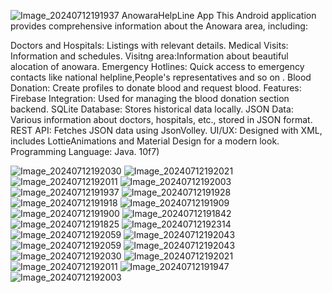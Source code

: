 ![Image_20240712191937](https://github.com/user-attachments/assets/b9e029f7-7f51-41de-a317-8cf63ed64a94)
AnowaraHelpLine App
This Android application provides comprehensive information about the Anowara area, including:

Doctors and Hospitals: Listings with relevant details.
Medical Visits: Information and schedules.
Visitng area:Information about  beautiful alocation of anowara.
Emergency Hotlines: Quick access to emergency contacts like national helpline,People's representatives and so on .
Blood Donation: Create profiles to donate blood and request blood.
Features:
Firebase Integration: Used for managing the blood donation section backend.
SQLite Database: Stores historical data locally.
JSON Data: Various information about doctors, hospitals, etc., stored in JSON format.
REST API: Fetches JSON data using JsonVolley.
UI/UX: Designed with XML, includes LottieAnimations and Material Design for a modern look.
Programming Language: Java.
10f7)

![Image_20240712192030](https://github.com/user-attachments/assets/bed392df-96c8-4bdd-96b0-806970209076)
![Image_20240712192021](https://github.com/user-attachments/assets/bc61bb27-0617-4f73-85ad-8118b08df741)
![Image_20240712192011](https://github.com/user-attachments/assets/de2b1044-e235-463f-ac61-15ff385a75b8)
![Image_20240712192003](https://github.com/user-attachments/assets/910b085f-22e9-429a-846c-32f2e7f4dc2f)
![Image_20240712191937](https://github.com/user-attachments/assets/4d497c20-7070-4be0-a4c6-f46a6df8f0c3)
![Image_20240712191928](https://github.com/user-attachments/assets/75012ed8-3c19-45b9-964e-5b667bca7708)
![Image_20240712191918](https://github.com/user-attachments/assets/00783c29-777a-40d1-9467-a1a9dff4300c)
![Image_20240712191909](https://github.com/user-attachments/assets/a1af2699-654b-4a68-a483-1fe853addfbc)
![Image_20240712191900](https://github.com/user-attachments/assets/a123a21b-0a30-497c-8e2a-ba5ac9af465e)
![Image_20240712191842](https://github.com/user-attachments/assets/22eb788c-51ed-4981-b6a6-646e7437c92c)
![Image_20240712191825](https://github.com/user-attachments/assets/1c0e96d3-8c7d-4e6e-8481-3c53003d1c1c)
![Image_20240712192314](https://github.com/user-attachments/assets/fbfab9b5-48f0-4fa6-baf6-cf601dc37b7c)
![Image_20240712192059](https://github.com/user-attachments/assets/fafde2c7-a796-46a2-a044-3c46d72f9c2f)
![Image_20240712192043](https://github.com/user-attachments/assets/5574fb1c-c10e-4a72-9ab6-bb3cde3f38f1)
![Image_20240712192059](https://github.com/user-attachments/assets/7248d3bc-61ad-4ea8-803f-13ac00936d31)
![Image_20240712192043](https://github.com/user-attachments/assets/ba15582a-1c1a-489b-acdc-a15c3759d185)
![Image_20240712192030](https://github.com/user-attachments/assets/fe1427bb-5cb3-492e-9812-4c3981db1036)
![Image_20240712192021](https://github.com/user-attachments/assets/50a4a0fb-3c43-4d25-9503-236f341e7877)
![Image_20240712192011](https://github.com/user-attachments/assets/c825f89a-dbfb-431e-bb8b-3cfd38f4c8e1)
![Image_20240712191947](https://github.com/user-attachments/assets/94221617-0e54-48f4-9052-021d8689e7a1)
![Image_20240712192003](https://github.com/user-attachments/assets/981721cd-0dc4-49b9-be72-e440f866e772)
